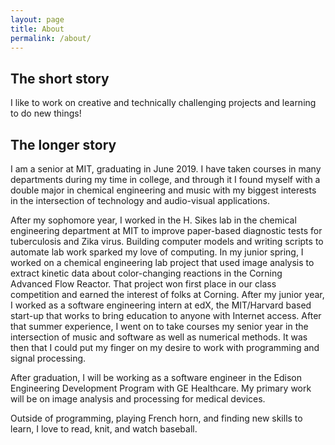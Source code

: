 ```yaml
---
layout: page
title: About
permalink: /about/
---
```

## The short story
I like to work on creative and technically challenging projects and learning to do new things!

## The longer story
I am a senior at MIT, graduating in June 2019. I have taken courses in many departments during my time in college, and through it I found myself with a double major in chemical engineering and music with my biggest interests in the intersection of technology and audio-visual applications. 

After my sophomore year, I worked in the H. Sikes lab in the chemical engineering department at MIT to improve paper-based diagnostic tests for tuberculosis and Zika virus. Building computer models and writing scripts to automate lab work sparked my love of computing. In my junior spring, I worked on a chemical engineering lab project that used image analysis to extract kinetic data about color-changing reactions in the Corning Advanced Flow Reactor. That project won first place in our class competition and earned the interest of folks at Corning. After my junior year, I worked as a software engineering intern at edX, the MIT/Harvard based start-up that works to bring education to anyone with Internet access. After that summer experience, I went on to take courses my senior year in the intersection of music and software as well as numerical methods. It was then that I could put my finger on my desire to work with programming and signal processing.

After graduation, I will be working as a software engineer in the Edison Engineering Development Program with GE Healthcare. My primary work will be on image analysis and processing for medical devices.

Outside of programming, playing French horn, and finding new skills to learn, I love to read, knit, and watch baseball.
